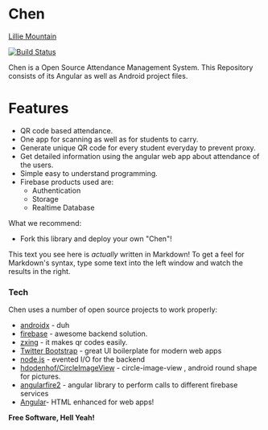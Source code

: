 # Chen

[Lillie Mountain](https://www.lilliemountain.com/)

[![Build Status](https://travis-ci.org/lilliemountain/chen.svg?branch=master)](https://travis-ci.org/lilliemountain/chen)

Chen is a Open Source Attendance Management System. This Repository consists of its Angular as well as Android project files.
# Features
  - QR code based attendance.
  - One app for scanning as well as for students to carry.
  - Generate unique QR code for every student everyday to prevent proxy.
  - Get detailed information using the angular web app about attendance of the users.
  - Simple easy to understand programming.
  - Firebase products used are:
    - Authentication
    - Storage
    - Realtime Database


What we recommend:
  - Fork this library and deploy your own "Chen"!
  
This text you see here is *actually* written in Markdown! To get a feel for Markdown's syntax, type some text into the left window and watch the results in the right.

### Tech

Chen uses a number of open source projects to work properly:
* [androidx] - duh
* [firebase] - awesome backend solution.
* [zxing] - it makes qr codes easily.
* [Twitter Bootstrap] - great UI boilerplate for modern web apps
* [node.js] - evented I/O for the backend
* [hdodenhof/CircleImageView] - circle-image-view , android round shape for pictures.
* [angularfire2] - angular library to perform calls to different firebase services
* [Angular]- HTML enhanced for web apps!


**Free Software, Hell Yeah!**

   [androidx]: <https://developer.android.com/jetpack/androidx>
   [firebase]: <https://github.com/joemccann/dillinger.git>
   [zxing]: <https://github.com/zxing/zxing>
   [hdodenhof/CircleImageView]: <https://github.com/hdodenhof/CircleImageView>
   [angularfire2]: <hhttps://github.com/angular/angularfire2>
   [node.js]: <http://nodejs.org>
   [Twitter Bootstrap]: <http://twitter.github.com/bootstrap/>
   [@tjholowaychuk]: <http://twitter.com/tjholowaychuk>
   [Angular]: <https://angular.io/>

